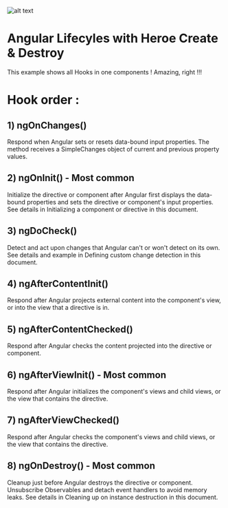 ![alt text](https://angular.io/assets/images/logos/angular/logo-nav@2x.png)

# Angular Lifecyles with Heroe Create & Destroy 

This example shows all Hooks in one components ! Amazing, right !!!

# Hook order : 
## 1) ngOnChanges()	
Respond when Angular sets or resets data-bound input properties. The method receives a SimpleChanges object of current and previous property values.

## 2) ngOnInit()	- Most common 
Initialize the directive or component after Angular first displays the data-bound properties and sets the directive or component's input properties. See details in Initializing a component or directive in this document.	

## 3) ngDoCheck()	
Detect and act upon changes that Angular can't or won't detect on its own. See details and example in Defining custom change detection in this document.	

## 4) ngAfterContentInit()	
Respond after Angular projects external content into the component's view, or into the view that a directive is in.

## 5) ngAfterContentChecked()	
Respond after Angular checks the content projected into the directive or component.

## 6) ngAfterViewInit() - Most common 
Respond after Angular initializes the component's views and child views, or the view that contains the directive.

## 7) ngAfterViewChecked()	
Respond after Angular checks the component's views and child views, or the view that contains the directive.	

## 8) ngOnDestroy() - Most common 	
Cleanup just before Angular destroys the directive or component. Unsubscribe Observables and detach event handlers to avoid memory leaks. See details in Cleaning up on instance destruction in this document.	
